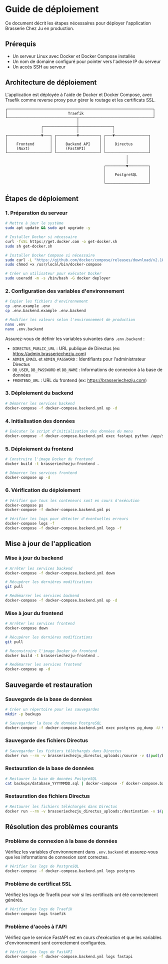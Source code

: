 # Guide de déploiement

Ce document décrit les étapes nécessaires pour déployer l'application Brasserie Chez Ju en production.

## Prérequis

- Un serveur Linux avec Docker et Docker Compose installés
- Un nom de domaine configuré pour pointer vers l'adresse IP du serveur
- Un accès SSH au serveur

## Architecture de déploiement

L'application est déployée à l'aide de Docker et Docker Compose, avec Traefik comme reverse proxy pour gérer le routage et les certificats SSL.

```
┌─────────────────────────────────────────────────────────────────┐
│                           Traefik                               │
└───────────────────────────────┬─────────────────────────────────┘
                                │
                ┌───────────────┼───────────────┐
                │               │               │
┌───────────────▼───┐ ┌─────────▼─────────┐ ┌───▼───────────────┐
│                   │ │                   │ │                   │
│    Frontend       │ │    Backend API    │ │    Directus       │
│    (Nuxt)         │ │    (FastAPI)      │ │                   │
└───────────────────┘ └───────────────────┘ └───────────────────┘
                                                      │
                                                      │
                                            ┌─────────▼─────────┐
                                            │                   │
                                            │    PostgreSQL     │
                                            │                   │
                                            └───────────────────┘
```

## Étapes de déploiement

### 1. Préparation du serveur

```bash
# Mettre à jour le système
sudo apt update && sudo apt upgrade -y

# Installer Docker si nécessaire
curl -fsSL https://get.docker.com -o get-docker.sh
sudo sh get-docker.sh

# Installer Docker Compose si nécessaire
sudo curl -L "https://github.com/docker/compose/releases/download/v2.18.1/docker-compose-$(uname -s)-$(uname -m)" -o /usr/local/bin/docker-compose
sudo chmod +x /usr/local/bin/docker-compose

# Créer un utilisateur pour exécuter Docker
sudo useradd -m -s /bin/bash -G docker deployer
```

### 2. Configuration des variables d'environnement

```bash
# Copier les fichiers d'environnement
cp .env.example .env
cp .env.backend.example .env.backend

# Modifier les valeurs selon l'environnement de production
nano .env
nano .env.backend
```

Assurez-vous de définir les variables suivantes dans `.env.backend` :
- `DIRECTUS_PUBLIC_URL` : URL publique de Directus (ex: https://admin.brasseriechezju.com)
- `ADMIN_EMAIL` et `ADMIN_PASSWORD` : Identifiants pour l'administrateur Directus
- `DB_USER`, `DB_PASSWORD` et `DB_NAME` : Informations de connexion à la base de données
- `FRONTEND_URL` : URL du frontend (ex: https://brasseriechezju.com)

### 3. Déploiement du backend

```bash
# Démarrer les services backend
docker-compose -f docker-compose.backend.yml up -d
```

### 4. Initialisation des données

```bash
# Exécuter le script d'initialisation des données du menu
docker-compose -f docker-compose.backend.yml exec fastapi python /app/scripts/add_menu_data.py
```

### 5. Déploiement du frontend

```bash
# Construire l'image Docker du frontend
docker build -t brasseriechezju-frontend .

# Démarrer les services frontend
docker-compose up -d
```

### 6. Vérification du déploiement

```bash
# Vérifier que tous les conteneurs sont en cours d'exécution
docker-compose ps
docker-compose -f docker-compose.backend.yml ps

# Vérifier les logs pour détecter d'éventuelles erreurs
docker-compose logs -f
docker-compose -f docker-compose.backend.yml logs -f
```

## Mise à jour de l'application

### Mise à jour du backend

```bash
# Arrêter les services backend
docker-compose -f docker-compose.backend.yml down

# Récupérer les dernières modifications
git pull

# Redémarrer les services backend
docker-compose -f docker-compose.backend.yml up -d
```

### Mise à jour du frontend

```bash
# Arrêter les services frontend
docker-compose down

# Récupérer les dernières modifications
git pull

# Reconstruire l'image Docker du frontend
docker build -t brasseriechezju-frontend .

# Redémarrer les services frontend
docker-compose up -d
```

## Sauvegarde et restauration

### Sauvegarde de la base de données

```bash
# Créer un répertoire pour les sauvegardes
mkdir -p backups

# Sauvegarder la base de données PostgreSQL
docker-compose -f docker-compose.backend.yml exec postgres pg_dump -U $DB_USER $DB_NAME > backups/database_$(date +%Y%m%d).sql
```

### Sauvegarde des fichiers Directus

```bash
# Sauvegarder les fichiers téléchargés dans Directus
docker run --rm -v brasseriechezju_directus_uploads:/source -v $(pwd)/backups:/destination ubuntu tar -czf /destination/directus_uploads_$(date +%Y%m%d).tar.gz -C /source .
```

### Restauration de la base de données

```bash
# Restaurer la base de données PostgreSQL
cat backups/database_YYYYMMDD.sql | docker-compose -f docker-compose.backend.yml exec -T postgres psql -U $DB_USER $DB_NAME
```

### Restauration des fichiers Directus

```bash
# Restaurer les fichiers téléchargés dans Directus
docker run --rm -v brasseriechezju_directus_uploads:/destination -v $(pwd)/backups:/source ubuntu bash -c "rm -rf /destination/* && tar -xzf /source/directus_uploads_YYYYMMDD.tar.gz -C /destination"
```

## Résolution des problèmes courants

### Problème de connexion à la base de données

Vérifiez les variables d'environnement dans `.env.backend` et assurez-vous que les informations de connexion sont correctes.

```bash
# Vérifier les logs de PostgreSQL
docker-compose -f docker-compose.backend.yml logs postgres
```

### Problème de certificat SSL

Vérifiez les logs de Traefik pour voir si les certificats ont été correctement générés.

```bash
# Vérifier les logs de Traefik
docker-compose logs traefik
```

### Problème d'accès à l'API

Vérifiez que le service FastAPI est en cours d'exécution et que les variables d'environnement sont correctement configurées.

```bash
# Vérifier les logs de FastAPI
docker-compose -f docker-compose.backend.yml logs fastapi
``` 